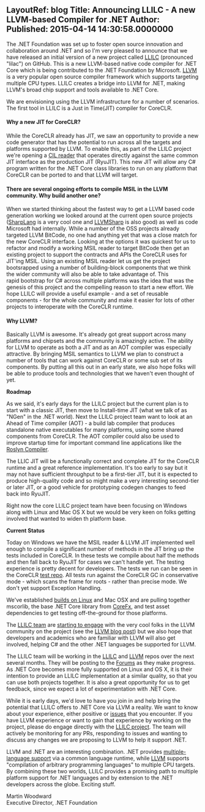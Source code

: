 LayoutRef: blog
Title: Announcing LLILC - A new LLVM-based Compiler for .NET
Author: 
Published: 2015-04-14 14:30:58.0000000
---
<p>The .NET Foundation was set up to foster open source innovation and collaboration around&nbsp;.NET and so&nbsp;I'm very pleased to announce that we have released an&nbsp;initial version of a new project called&nbsp;<a href="https://github.com/dotnet/llilc">LLILC</a> (pronounced "lilac") on GitHub. This is a new LLVM-based native code compiler for .NET Core&nbsp;which is being&nbsp;contributed to the .NET Foundation by Microsoft. <a href="http://llvm.org/">LLVM</a> is a very popular open source compiler framework which supports targeting multiple CPU types. LLILC creates a bridge into LLVM for .NET, making LLVM's broad chip support and tools available to .NET Core.</p>

<p>We are envisioning using the LLVM infrastructure for a number of scenarios. The first tool in LLILC is a Just in Time(JIT) compiler for CoreCLR.</p>

<h4>Why a new JIT for CoreCLR?</h4>

<p>While the CoreCLR already has JIT, we saw an opportunity to provide a new code generator that has the potential to run across all the targets and platforms supported by LLVM. To enable this, as part of the LLILC&nbsp;project we're opening a&nbsp;<a href="http://en.wikipedia.org/wiki/Common_Intermediate_Language">CIL reader</a>&nbsp;that operates directly against the same common JIT interface as the production JIT (RyuJIT). This new JIT will allow any C# program written for the .NET Core class libraries to run on any platform that CoreCLR can be ported to and that LLVM will target.</p>

<h4>There are several ongoing efforts to compile MSIL in the LLVM community. Why build another one?</h4>

<p>When we started thinking about the fastest way to get a LLVM based code generation working we&nbsp;looked around at the current open source projects (<a href="https://github.com/xen2/SharpLang">SharpLang</a>&nbsp;is a very cool one and <a href="http://www.llvmsharp.org/">LLVMSharp</a>&nbsp;is also good) as well as code Microsoft&nbsp;had internally. While a number of the OSS projects already targeted LLVM BitCode, no one had anything yet that was a close match for the new CoreCLR interface. Looking at the&nbsp;options it was quickest&nbsp;for us to refactor and modify a working MSIL reader to target BitCode then get&nbsp;an existing project to support the contracts and APIs the CoreCLR uses for JIT'ing MSIL. Using an existing MSIL reader let us get the project bootsrapped&nbsp;using a number of building-block components that we think the wider community will also be able to take&nbsp;advantage of. This rapid&nbsp;bootstrap for C# across multiple platforms was the idea that was the genesis of this project and the compelling reason to start a new effort. We hope LLILC will provide a useful example - and a set of reusable components - for the whole community and make it easier for lots of other projects to interoperate with the CoreCLR runtime.</p>

<h4>Why LLVM?</h4>

<p>Basically LLVM is awesome. It's already got great support across many platforms and chipsets and the community is amazingly active. The ability for LLVM to operate as both a JIT and as an AOT compiler was especially attractive. By bringing MSIL semantics to LLVM we plan to construct a number of tools that can work against CoreCLR or some sub set of its components. By putting all this out in an early state, we also hope folks will be able to produce tools and technologies that we haven't even thought of yet.</p>

<p><strong>Roadmap</strong></p>

<p>As we said, it's early days for the LLILC project but the current plan is to start with a classic JIT, then move to Install-time JIT (what we talk of as "NGen" in the .NET world). Next the LLILC project team want to look at an Ahead of Time compiler (AOT)&nbsp;- a&nbsp;build lab compiler that produces standalone native executables for many platforms, using some shared components from CoreCLR. The AOT compiler could&nbsp;also be used to improve startup time for important command line applications like the <a href="https://github.com/dotnet/roslyn" target="_blank">Roslyn Compiler</a>.</p>

<p>The LLIC JIT will be a functionally correct and complete JIT for the CoreCLR runtime and a great reference implementation. It's too early to say but it may not have sufficient throughput to be a first-tier JIT, but it is expected to produce high-quality code and so might make a very interesting second-tier or later JIT, or a good vehicle for prototyping codegen changes to feed back into RyuJIT.</p>

<p>Right now the core LLILC project team have been focusing on Windows along with Linux and Mac OS X but we would be very keen on folks getting involved that wanted to widen th platform base.</p>

<p><strong>Current Status</strong></p>

<p>Today on Windows we have the MSIL reader &amp; LLVM JIT implemented well enough to compile a significant number of methods in the JIT bring up the tests included in CoreCLR. In these tests we compile about half the methods and then fall back to RyuJIT for cases we can't handle yet. The testing experience is pretty decent for developers. The tests we run can be seen in the CoreCLR <a href="https://github.com/dotnet/coreclr/tree/master/tests/src/JIT/CodeGenBringUpTests" target="_blank">test repo</a>.&nbsp;All tests run against the CoreCLR GC in conservative mode - which scans the frame for roots - rather than precise mode. We don't yet support Exception Handling.</p>

<p>We've established <a href="http://dotnet-ci.cloudapp.net/job/dotnet_llilc_linux_release/">builds on Linux</a>&nbsp;and Mac OSX and are pulling together mscorlib, the base .NET Core library from <a href="https://github.com/dotnet/corefx" target="_blank">CoreFx</a>, and test asset dependencies to get testing off-the-ground for those platforms.</p>

<p>The <a href="https://github.com/dotnet/llilc/graphs/contributors">LLILC team</a>&nbsp;are <a href="http://lists.cs.uiuc.edu/pipermail/llvmdev/2015-April/084459.html">starting to engage</a>&nbsp;with the very cool folks in the LLVM community on the project (see the <a href="http://blog.llvm.org/2015/04/llilc-llvm-based-compiler-for-dotnet.html">LLVM blog post</a>) but we also hope that developers and academics who are familiar with LLVM will also get involved, helping C# and the other .NET languages be supported for LLVM.</p>

<p>The LLILC team will be working in the <a href="https://github.com/dotnet/llilc">LLILC</a> and <a href="https://github.com/microsoft/llvm">LLVM</a> repos over the next several months. They will be posting to the&nbsp;<a href="http://forums.dotnetfoundation.org/">Forums</a> as they make progress. As .NET Core becomes more fully supported on Linux and OS X, it is their intention to provide an LLILC implementation at a similar quality, so that you can use both projects together. It is also a great opportunity for us to get feedback, since we expect a lot of experimentation with .NET Core.</p>

<p>While it is early days, we'd love to have you join in and help bring the potential that LLILC offers to .NET Core via LLVM a reality. We want to know about your experience, either positive or <a href="https://github.com/dotnet/llilc/issues">issues</a> that you encounter. If you have LLVM experience or want to gain that experience by working on the project, please do engage directly with&nbsp;the <a href="https://github.com/dotnet/llilc">LLILC project</a>. The team will actively be monitoring for any PRs, responding to issues and wanting to discuss any changes we are proposing to LLVM to help it support .NET.</p>

<p>LLVM and .NET are an interesting combination. .NET provides <a href="https://github.com/dotnet/coreclr/blob/master/Documentation/intro-to-clr.md#multi-language-support">multiple-language support</a> via a common language runtime, while <a href="http://llvm.org/">LLVM</a> supports "compilation of arbitrary programming languages" to multiple CPU targets. By combining these two worlds, LLILC provides a promising path to multiple platform support&nbsp;for .NET languages and by extension to the .NET developers&nbsp;across the globe. Exciting stuff.</p>

<p>Martin Woodward<br />Executive Director, .NET Foundation</p>
